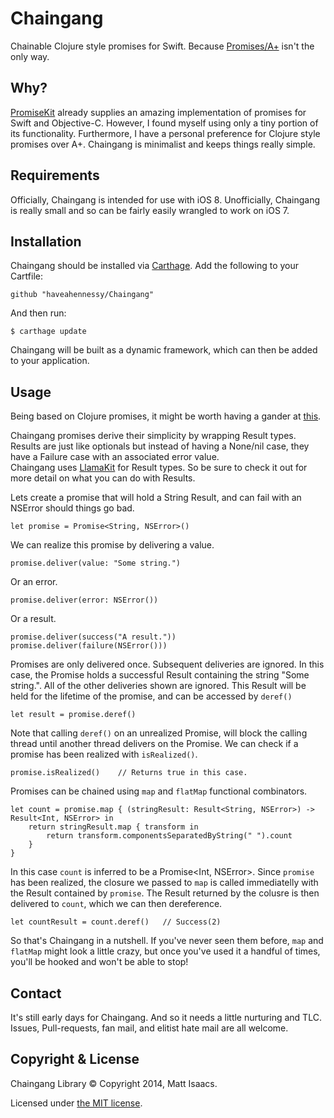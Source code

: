 # Chaingang

Chainable Clojure style promises for Swift.
Because [Promises/A+](https://promisesaplus.com/) isn't the only way.

## Why?

[PromiseKit](https://github.com/mxcl/PromiseKit) already supplies an amazing implementation of promises for Swift and Objective-C. However, I found myself using only a tiny portion of its functionality. Furthermore, I have a personal preference for Clojure style promises over A+. Chaingang is minimalist and keeps things really simple.

## Requirements

Officially, Chaingang is intended for use with iOS 8.
Unofficially, Chaingang is really small and so can be fairly easily wrangled to work on iOS 7.

## Installation

Chaingang should be installed via [Carthage](https://github.com/Carthage/Carthage).
Add the following to your Cartfile:
```
github "haveahennessy/Chaingang"
```

And then run:
```
$ carthage update
```

Chaingang will be built as a dynamic framework, which can then be added to your application.

## Usage

Being based on Clojure promises, it might be worth having a gander at [this](https://clojuredocs.org/clojure.core/promise).

Chaingang promises derive their simplicity by wrapping Result types. Results are just like optionals but instead of having a None/nil case, they have a Failure case with an associated error value.  
Chaingang uses [LlamaKit](https://github.com/LlamaKit/LlamaKit) for Result types. So be sure to check it out for more detail on what you can do with Results.

Lets create a promise that will hold a String Result, and can fail with an NSError should things go bad.

```
let promise = Promise<String, NSError>()
```

We can realize this promise by delivering a value.

```
promise.deliver(value: "Some string.")
```

Or an error.

```
promise.deliver(error: NSError())
```

Or a result.

```
promise.deliver(success("A result."))
promise.deliver(failure(NSError()))
```

Promises are only delivered once. Subsequent deliveries are ignored. In this case, the Promise holds a successful Result containing the string "Some string.". All of the other deliveries shown are ignored. This Result will be held for the lifetime of the promise, and can be accessed by ```deref()```

```
let result = promise.deref()
```

Note that calling ```deref()``` on an unrealized Promise, will block the calling thread until another thread delivers on the Promise. We can check if a promise has been realized with ```isRealized()```.

```
promise.isRealized()    // Returns true in this case.
```

Promises can be chained using ```map``` and ```flatMap``` functional combinators.  
```
let count = promise.map { (stringResult: Result<String, NSError>) -> Result<Int, NSError> in
    return stringResult.map { transform in
        return transform.componentsSeparatedByString(" ").count
    }
}
```
In this case ```count``` is inferred to be a Promise<Int, NSError>. Since ```promise``` has been realized, the closure we passed to ```map``` is called immediatelly with the Result contained by ```promise```. The Result returned by the colusre is then delivered to ```count```, which we can then dereference.

```
let countResult = count.deref()   // Success(2)
```
So that's Chaingang in a nutshell. If you've never seen them before, ```map``` and ```flatMap``` might look a little crazy, but once you've used it a handful of times, you'll be hooked and won't be able to stop!

## Contact

It's still early days for Chaingang. And so it needs a little nurturing and TLC. Issues, Pull-requests, fan mail, and elitist hate mail are all welcome.

## Copyright & License

Chaingang Library © Copyright 2014, Matt Isaacs.

Licensed under [the MIT license](LICENSE).

